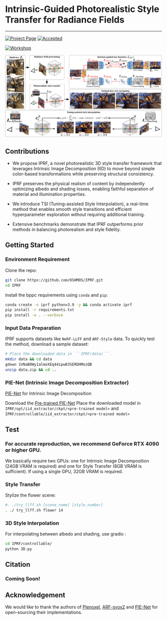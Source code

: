 # Intrinsic-Guided Photorealistic Style Transfer for Radiance Fields
---
[![Project Page](https://img.shields.io/badge/Project-Page-blue)](https://oshmos.github.io/IPRF)
[![Accepted](https://img.shields.io/badge/Status-Accepted-green)](https://drive.google.com/file/d/10vp2SWByAJGr-Ccrw68c2hTepsMr5di9/view?usp=sharing)
<!-- [![ACM](https://img.shields.io/badge/ACM-10.1145/12345-orange)](https://dl.acm.org/doi/10.1145/12345) -->
[![Workshop](https://img.shields.io/badge/🏛️_Workshop-Homepage-blue)](https://mm2025-app3dv-workshop.github.io/)

![The framework of IPRF](./assets/IPRF_framework.png)

## Contributions

- We propose IPRF, a novel photorealistic 3D style transfer framework that leverages Intrinsic Image Decomposition (IID) to move beyond simple color-based transformations while preserving structural consistency.

- IPRF preserves the physical realism of content by independently optimizing albedo and shading losses, enabling faithful separation of material and illumination properties.

- We introduce TSI (Tuning-assisted Style Interpolation), a real-time method that enables smooth style transitions and efficient hyperparameter exploration without requiring additional training.

- Extensive benchmarks demonstrate that IPRF outperforms
prior methods in balancing photorealism and style fidelity.

## Getting Started
### Environment Requirement

Clone the repo:

```bash
git clone https://github.com/OSHMOS/IPRF.git
cd IPRF
```

Install the bppc requirements using `conda` and `pip`:
```bash
conda create -n iprf python=3.9 -y && conda activate iprf
pip install -r requirements.txt
pip install -e . --verbose
```

### Input Data Preparation
IPRF supports datasets like ```NeRF-LLFF``` and ```ARF-Style``` data.
To quickly test the method, download a sample dataset:

``` bash
# Place the downloaded data in ```IPRF/data/```.
mkdir data && cd data
gdown 1VNaB0Wy1almoXEq44ipw83SERDHMozQB
unzip data.zip && cd ..
```

### PIE-Net (Intrinsic Image Decomposition Extractor)

[PIE-Net](https://ivi.fnwi.uva.nl/cv/pienet/assets/PIE_NET_CVPR_2022_main_paper.pdf) for Intrinsic Image Decomposition

Download the [Pre-trained PIE-Net](https://uvaauas.figshare.com/articles/conference_contribution/real_world_model_t7/19940000)
Place the downloaded model in 
```IPRF/opt/iid_extractor/ckpt/<pre-trained model>``` and 
```IPRF/controllable/iid_extractor/ckpt/<pre-trained model>```

## Test
### For accurate reproduction, we recommend GeForce RTX 4090 or higher GPU.

We basically require two GPUs: one for Intrinsic Image Decomposition (24GB VRAM is required) and one for Style Transfer (8GB VRAM is sufficient). If using a single GPU, 32GB VRAM is required.

### Style Transfer

Stylize the flower scene:
```bash
#. ./try_llff.sh [scene_name] [style_number]
. ./ try_llff.sh flower 14
```

### 3D Style Interpolation

For interpolating between albedo and shading, use gradio :
```bash
cd IPRF/controllable/
python 3D.py
```

## Citation
### Coming Soon!
<!-- ```
@article{OH2025,
    title = {Accurate baseball player pose refinement using motion prior guidance},
    journal = {ICT Express},
    year = {2025},
    issn = {2405-9595},
    doi = {https://doi.org/10.1016/j.icte.2025.03.008},
    url = {https://www.sciencedirect.com/science/article/pii/S2405959525000360},
    author = {Seunghyun Oh and Heewon Kim},
    keywords = {Human pose estimation, Human pose refinement, Deep learning}
}
``` -->

## Acknowledgement

We would like to thank the authors of [Plenoxel](https://github.com/sxyu/svox2.git), [ARF-svox2](https://github.com/Kai-46/ARF-svox2.git) and [PIE-Net](https://github.com/Morpheus3000/PIE-Net.git) for open-sourcing their implementations.
